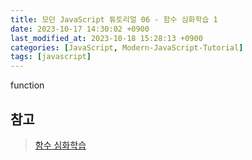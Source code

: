 ```yaml
---
title: 모던 JavaScript 튜토리얼 06 - 함수 심화학습 1
date: 2023-10-17 14:30:02 +0900
last_modified_at: 2023-10-18 15:28:13 +0900
categories: [JavaScript, Modern-JavaScript-Tutorial]
tags: [javascript]
---
```


function

##

## 참고

> [함수 심화학습](https://ko.javascript.info/advanced-functions)
